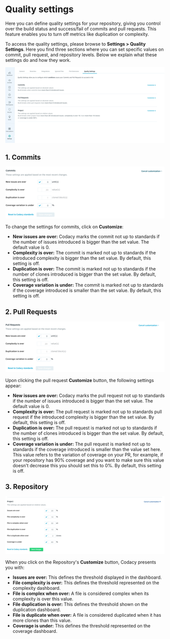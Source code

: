 # Quality settings

Here you can define quality settings for your repository, giving you control over the build status and success/fail of commits and pull requests. This feature enables you to turn off metrics like duplication or complexity.

To access the quality settings, please browse to **Settings > Quality Settings**. Here you find three sections where you can set specific values on commit, pull request, and repository levels. Below we explain what these settings do and how they work.

![](/images/image-0.png)

## 1. Commits

![](/images/image-1.png)

To change the settings for commits, click on **Customize**:

-   **New issues are over:** Codacy marks the commit not up to standards if the number of issues introduced is bigger than the set value. The default value is 0.
-   **Complexity is over:** The commit is marked not up to standards if the introduced complexity is bigger than the set value. By default, this setting is off.
-   **Duplication is over:** The commit is marked not up to standards if the number of clones introduced is bigger than the set value. By default, this setting is off.
-   **Coverage variation is under:** The commit is marked not up to standards if the coverage introduced is smaller than the set value. By default, this setting is off.

## 2. Pull Requests

![](/images/image-2.png)

Upon clicking the pull request **Customize** button, the following settings appear:

-   **New issues are over:** Codacy marks the pull request not up to standards if the number of issues introduced is bigger than the set value. The default value is 0.
-   **Complexity is over:** The pull request is marked not up to standards pull request if the introduced complexity is bigger than the set value. By default, this setting is off.
-   **Duplication is over:** The pull request is marked not up to standards if the number of clones introduced is bigger than the set value. By default, this setting is off.
-   **Coverage variation is under:** The pull request is marked not up to standards if the coverage introduced is smaller than the value set here. This value refers to the variation of coverage on your PR, for example, if your repository has 90% coverage and you want to make sure this value doesn't decrease this you should set this to 0%. By default, this setting is off.

## 3. Repository

![](/images/image-3.png)

When you click on the Repository's **Customize** button, Codacy presents you with:

-   **Issues are over:** This defines the threshold displayed in the dashboard.
-   **File complexity is over:** This defines the threshold represented on the complexity dashboard.
-   **File is complex when over:** A file is considered complex when its complexity is over this value.
-   **File duplication is over:** This defines the threshold shown on the duplication dashboard.
-   **File is duplicate when over:** A file is considered duplicated when it has more clones than this value.
-   **Coverage is under:** This defines the threshold represented on the coverage dashboard.
